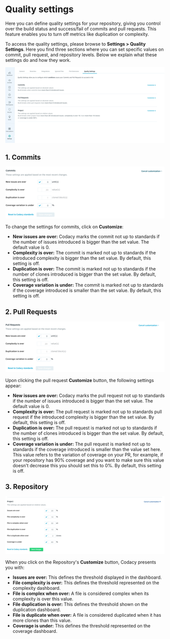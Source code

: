 # Quality settings

Here you can define quality settings for your repository, giving you control over the build status and success/fail of commits and pull requests. This feature enables you to turn off metrics like duplication or complexity.

To access the quality settings, please browse to **Settings > Quality Settings**. Here you find three sections where you can set specific values on commit, pull request, and repository levels. Below we explain what these settings do and how they work.

![](/images/image-0.png)

## 1. Commits

![](/images/image-1.png)

To change the settings for commits, click on **Customize**:

-   **New issues are over:** Codacy marks the commit not up to standards if the number of issues introduced is bigger than the set value. The default value is 0.
-   **Complexity is over:** The commit is marked not up to standards if the introduced complexity is bigger than the set value. By default, this setting is off.
-   **Duplication is over:** The commit is marked not up to standards if the number of clones introduced is bigger than the set value. By default, this setting is off.
-   **Coverage variation is under:** The commit is marked not up to standards if the coverage introduced is smaller than the set value. By default, this setting is off.

## 2. Pull Requests

![](/images/image-2.png)

Upon clicking the pull request **Customize** button, the following settings appear:

-   **New issues are over:** Codacy marks the pull request not up to standards if the number of issues introduced is bigger than the set value. The default value is 0.
-   **Complexity is over:** The pull request is marked not up to standards pull request if the introduced complexity is bigger than the set value. By default, this setting is off.
-   **Duplication is over:** The pull request is marked not up to standards if the number of clones introduced is bigger than the set value. By default, this setting is off.
-   **Coverage variation is under:** The pull request is marked not up to standards if the coverage introduced is smaller than the value set here. This value refers to the variation of coverage on your PR, for example, if your repository has 90% coverage and you want to make sure this value doesn't decrease this you should set this to 0%. By default, this setting is off.

## 3. Repository

![](/images/image-3.png)

When you click on the Repository's **Customize** button, Codacy presents you with:

-   **Issues are over:** This defines the threshold displayed in the dashboard.
-   **File complexity is over:** This defines the threshold represented on the complexity dashboard.
-   **File is complex when over:** A file is considered complex when its complexity is over this value.
-   **File duplication is over:** This defines the threshold shown on the duplication dashboard.
-   **File is duplicate when over:** A file is considered duplicated when it has more clones than this value.
-   **Coverage is under:** This defines the threshold represented on the coverage dashboard.
